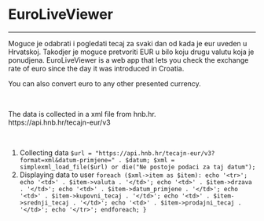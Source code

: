 # EuroLiveViewer

<hr>

Moguce je odabrati i pogledati tecaj za svaki dan od kada je eur uveden u Hrvatskoj. Takodjer je moguce pretvoriti EUR u bilo koju drugu valutu koja je ponudjena.
EuroLiveViewer is a web app that lets you check the exchange rate of euro since the day it was introduced in Croatia.
<p>
 You can also convert euro to any other presented currency.
</p>
<br>
<p>
 The data is collected in a xml file from hnb.hr. <br>
 https://api.hnb.hr/tecajn-eur/v3
</p>
<br>

1. Collecting data
` $url = "https://api.hnb.hr/tecajn-eur/v3?format=xml&datum-primjene=" . $datum;
  $xml = simplexml_load_file($url) or die("Ne postoje podaci za taj datum");
`
2. Displaying data to user
`foreach ($xml->item as $item):
    echo '<tr>';
    echo '<td>' . $item->valuta . '</td>';
    echo '<td>' . $item->drzava . '</td>';
    echo '<td>' . $item->datum_primjene . '</td>';
    echo '<td>' . $item->kupovni_tecaj . '</td>';
    echo '<td>' . $item->srednji_tecaj . '</td>';
    echo '<td>' . $item->prodajni_tecaj . '</td>';
    echo '</tr>';
  endforeach;
}
`


 
